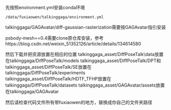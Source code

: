 先按照environment.yml安装conda环境
```
/data/fuxiaowen/talkinggaga/environment.yml
```
talkinggaga/GAGAvatar/diff-gaussian-rasterization需要按GAGAvatar指引安装

psbody-mesh==0.4需要clone原仓库安装，参考https://blog.csdn.net/weixin_51352126/article/details/134614580

然后下载并把资源放置在相应的位置
talkinggaga_asset/DiffPoseTalk\data放置在talkinggaga/DiffPoseTalk/models
talkinggaga_asset/DiffPoseTalk/DPT和talkinggaga_asset/DiffPoseTalk/SE放置在talkinggaga/DiffPoseTalk/experiments
talkinggaga_asset/DiffPoseTalk/HDTF_TFHP放置在talkinggaga/DiffPoseTalk/datasets
talkinggaga_asset/GAGAvatar/assets放置在talkinggaga/GAGAvatar

然后请检查代码文件所有带fuxiaowen的地方，替换成你自己的文件夹路径

